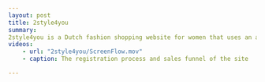 ```yaml
---
layout: post
title: 2style4you
summary: 
2style4you is a Dutch fashion shopping website for women that uses an automated styling advice.
videos: 
	- url: "2style4you/ScreenFlow.mov"
	- caption: The registration process and sales funnel of the site

---
```


